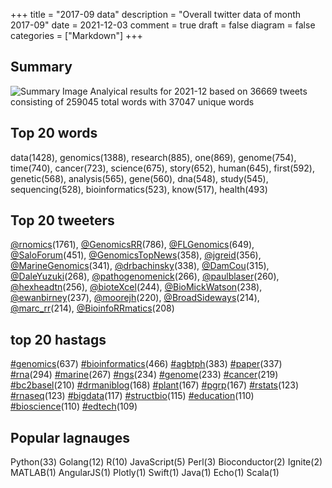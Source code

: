 +++
title = "2017-09 data"
description = "Overall twitter data of month 2017-09"
date = 2021-12-03
comment = true
draft = false
diagram = false
categories = ["Markdown"]
+++

## Summary
![Summary Image](/images/wordcloud/2017-09.png "Summary Image")
Analyical results for 2021-12 based on 36669 tweets consisting of 259045 total words with 37047 unique words


## Top 20 words
data(1428), genomics(1388), research(885), one(869), genome(754), time(740), cancer(723), science(675), story(652), human(645), first(592), genetic(568), analysis(565), gene(560), dna(548), study(545), sequencing(528), bioinformatics(523), know(517), health(493)

## Top 20 tweeters
[@rnomics](https://twitter.com/rnomics)(1761), [@GenomicsRR](https://twitter.com/GenomicsRR)(786), [@FLGenomics](https://twitter.com/FLGenomics)(649), [@SaloForum](https://twitter.com/SaloForum)(451), [@GenomicsTopNews](https://twitter.com/GenomicsTopNews)(358), [@jgreid](https://twitter.com/jgreid)(356), [@MarineGenomics](https://twitter.com/MarineGenomics)(341), [@drbachinsky](https://twitter.com/drbachinsky)(338), [@DamCou](https://twitter.com/DamCou)(315), [@DaleYuzuki](https://twitter.com/DaleYuzuki)(268), [@pathogenomenick](https://twitter.com/pathogenomenick)(266), [@paulblaser](https://twitter.com/paulblaser)(260), [@hexheadtn](https://twitter.com/hexheadtn)(256), [@bioteXcel](https://twitter.com/bioteXcel)(244), [@BioMickWatson](https://twitter.com/BioMickWatson)(238), [@ewanbirney](https://twitter.com/ewanbirney)(237), [@moorejh](https://twitter.com/moorejh)(220), [@BroadSideways](https://twitter.com/BroadSideways)(214), [@marc_rr](https://twitter.com/marc_rr)(214), [@BioinfoRRmatics](https://twitter.com/BioinfoRRmatics)(208)

## top 20 hastags
[#genomics](https://twitter.com/hashtag/genomics)(637) [#bioinformatics](https://twitter.com/hashtag/bioinformatics)(466) [#agbtph](https://twitter.com/hashtag/agbtph)(383) [#paper](https://twitter.com/hashtag/paper)(337) [#rna](https://twitter.com/hashtag/rna)(294) [#marine](https://twitter.com/hashtag/marine)(267) [#ngs](https://twitter.com/hashtag/ngs)(234) [#genome](https://twitter.com/hashtag/genome)(233) [#cancer](https://twitter.com/hashtag/cancer)(219) [#bc2basel](https://twitter.com/hashtag/bc2basel)(210) [#drmaniblog](https://twitter.com/hashtag/drmaniblog)(168) [#plant](https://twitter.com/hashtag/plant)(167) [#pgrp](https://twitter.com/hashtag/pgrp)(167) [#rstats](https://twitter.com/hashtag/rstats)(123) [#rnaseq](https://twitter.com/hashtag/rnaseq)(123) [#bigdata](https://twitter.com/hashtag/bigdata)(117) [#structbio](https://twitter.com/hashtag/structbio)(115) [#education](https://twitter.com/hashtag/education)(110) [#bioscience](https://twitter.com/hashtag/bioscience)(110) [#edtech](https://twitter.com/hashtag/edtech)(109)

## Popular lagnauges
Python(33) Golang(12) R(10) JavaScript(5) Perl(3) Bioconductor(2) Ignite(2) MATLAB(1) AngularJS(1) Plotly(1) Swift(1) Java(1) Echo(1) Scala(1)
